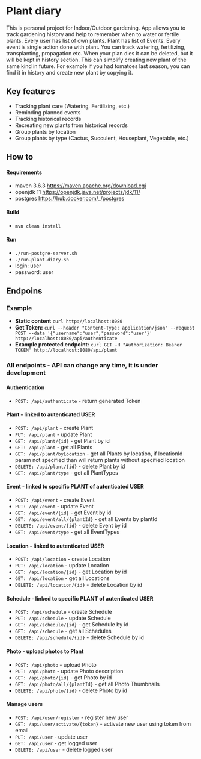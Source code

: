 # Plant diary

This is personal project for Indoor/Outdoor gardening. App allows you to track gardening history and help to remember
when to water or fertile plants. Every user has list of own plants. Plant has list of Events. Every event is single
action done with plant. You can track watering, fertilizing, transplanting, propagation etc. When your plan dies it can
be deleted, but it will be kept in history section. This can simplify creating new plant of the same kind in future. For
example if you had tomatoes last season, you can find it in history and create new plant by copying it.

## Key features

- Tracking plant care (Watering, Fertilizing, etc.)
- Reminding planned events
- Tracking historical records
- Recreating new plants from historical records
- Group plants by location
- Group plants by type (Cactus, Succulent, Houseplant, Vegetable, etc.)

## How to

#### Requirements

- maven 3.6.3 https://maven.apache.org/download.cgi
- openjdk 11 https://openjdk.java.net/projects/jdk/11/
- postgres https://hub.docker.com/_/postgres

#### Build

- `mvn clean install`

#### Run

- `./run-postgre-server.sh`
- `./run-plant-diary.sh`
- login: user
- password: user

## Endpoins

### Example

- **Static content** `curl http://localhost:8080`
- **Get
  Token:** `curl --header "Content-Type: application/json" --request POST --data '{"username":"user","password":"user"}' http://localhost:8080/api/authenticate`
- **Example protected endpoint:** `curl GET -H "Authorization: Bearer TOKEN" http://localhost:8080/api/plant`

### All endpoints - API can change any time, it is under development

#### Authentication

- `POST: /api/authenticate` - return generated Token

#### Plant - linked to autenticated USER

- `POST: /api/plant` - create Plant
- `PUT: /api/plant` - update Plant
- `GET: /api/plant/{id}` - get Plant by id
- `GET: /api/plant` - get all Plants
- `GET: /api/plant/byLocation` - get all Plants by location, if locationId param not specified than will return plants without specified location
- `DELETE: /api/plant/{id}` - delete Plant by id
- `GET: /api/plant/type` - get all PlantTypes

#### Event - linked to specific PLANT of autenticated USER

- `POST: /api/event` - create Event
- `PUT: /api/event` - update Event
- `GET: /api/event/{id}` - get Event by id
- `GET: /api/event/all/{plantId}` - get all Events by plantId
- `DELETE: /api/event/{id}` - delete Event by id
- `GET: /api/event/type` - get all EventTypes

#### Location - linked to autenticated USER

- `POST: /api/location` - create Location
- `PUT: /api/location` - update Location
- `GET: /api/location/{id}` - get Location by id
- `GET: /api/location` - get all Locations
- `DELETE: /api/location/{id}` - delete Location by id

#### Schedule - linked to specific PLANT of autenticated USER

- `POST: /api/schedule` - create Schedule
- `PUT: /api/schedule` - update Schedule
- `GET: /api/schedule/{id}` - get Schedule by id
- `GET: /api/schedule` - get all Schedules
- `DELETE: /api/schedule/{id}` - delete Schedule by id

#### Photo - upload photos to Plant

- `POST: /api/photo` - upload Photo
- `PUT: /api/photo` - update Photo description
- `GET: /api/photo/{id}` - get Photo by id
- `GET: /api/photo/all/{plantId}` - get all Photo Thumbnails
- `DELETE: /api/photo/{id}` - delete Photo by id

#### Manage users

- `POST: /api/user/register` - register new user
- `GET: /api/user/activate/{token}` - activate new user using token from email
- `PUT: /api/user` - update user
- `GET: /api/user` - get logged user
- `DELETE: /api/user` - delete logged user
